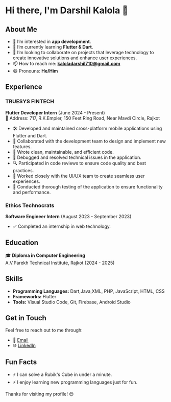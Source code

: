 # Hi there, I'm Darshil Kalola 👋

## About Me
- 👀 I’m interested in **app development**.
- 🌱 I’m currently learning **Flutter & Dart**.
- 💞️ I’m looking to collaborate on projects that leverage technology to create innovative solutions and enhance user experiences.
- 📫 How to reach me: **kaloladarshil710@gmail.com**
- 😄 Pronouns: **He/Him**

## Experience
### TRUESYS FINTECH
**Flutter Developer Intern** (June 2024 - Present)  
📍 Address: 717, R.K.Empier, 150 Feet Ring Road, Near Mavdi Circle, Rajkot
- 🛠 Developed and maintained cross-platform mobile applications using Flutter and Dart.
- 🤝 Collaborated with the development team to design and implement new features.
- 📝 Wrote clean, maintainable, and efficient code.
- 🐛 Debugged and resolved technical issues in the application.
- 🔍 Participated in code reviews to ensure code quality and best practices.
- 🎨 Worked closely with the UI/UX team to create seamless user experiences.
- 🧪 Conducted thorough testing of the application to ensure functionality and performance.

### Ethics Technocrats
**Software Engineer Intern** (August 2023 - September 2023)
- ✅ Completed an internship in web technology.

## Education
🎓 **Diploma in Computer Engineering**  
A.V.Parekh Technical Institute, Rajkot (2024 - 2025)

## Skills
- **Programming Languages:** Dart,Java,XML, PHP, JavaScript, HTML, CSS
- **Frameworks:** Flutter
- **Tools:** Visual Studio Code, Git, Firebase, Android Studio

## Get in Touch
Feel free to reach out to me through:
- 📧 [Email](mailto:kaloladarshil710@gmail.com)
- 🌐 [LinkedIn](https://www.linkedin.com/in/kalola-darshil-9b45612a8)

## Fun Facts
- ⚡ I can solve a Rubik's Cube in under a minute.
- ⚡ I enjoy learning new programming languages just for fun.

Thanks for visiting my profile! 😊

